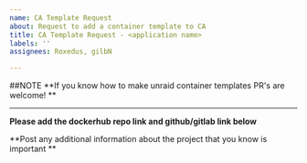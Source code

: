 ```yaml
---
name: CA Template Request
about: Request to add a container template to CA
title: CA Template Request - <application name>
labels: ''
assignees: Roxedus, gilbN

---
```


##NOTE
 **If you know how to make unraid container templates PR's are welcome! **

***

**Please add the dockerhub repo link and github/gitlab link below**
<link here>

**Post any additional information about the project that you know is important **
<info here>
